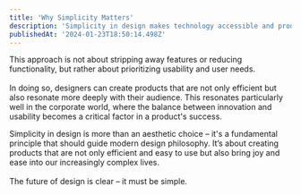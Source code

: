 ```yaml
---
title: 'Why Simplicity Matters'
description: 'Simplicity in design makes technology accessible and products intuitive, focusing on user needs and usability. '
publishedAt: '2024-01-23T18:50:14.498Z'
---
```


This approach is not about stripping away features or reducing functionality, but rather about prioritizing usability and user needs.\
\
In doing so, designers can create products that are not only efficient but also resonate more deeply with their audience. This resonates particularly well in the corporate world, where the balance between innovation and usability becomes a critical factor in a product's success.

Simplicity in design is more than an aesthetic choice – it's a fundamental principle that should guide modern design philosophy. It’s about creating products that are not only efficient and easy to use but also bring joy and ease into our increasingly complex lives.\
\
The future of design is clear – it must be simple.
